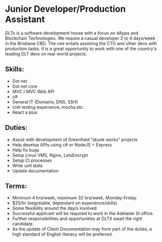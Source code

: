 # Junior Developer/Production Assistant 

DLTx is a software development house with a focus on dApps and Blockchain Technologies. We require a casual developer 2 to 4 days/week in the Brisbane CBD. The role entails assisting the CTO and other devs with production tasks. It is a great opportunity to work with one of the country's leading DLT devs on real-world projects. 
 
## Skills: 
* Dot net  
* Dot net core 
* MVC / MVC Web API 
* c# 
* General IT (Domains, DNS, SSH) 
* Unit testing experience, mocha etc. 
* React a plus 
 
## Duties: 
* Assist with development of Greenfield "skunk works" projects  
* Help develop APIs using c# or NodeJS + Express 
* Help fix bugs 
* Setup Linux VMS, Nginx, LetsEncrypt 
* Setup CI processes 
* Write unit tests 
* Update documentation 
 
## Terms: 
* Minimum 4 hrs/week, maximum 32 hrs/week, Monday-Friday. 
* $25/hr (negotiable, dependant on experience/skills) 
* Some flexibility around the day/s involved. 
* Successful applicant will be required to work in the Adelaide St office. 
* Further responsibilities and opportunities at DLTX await the right candidate. 
* As the update of Client Documentation may form part of the duties, a high standard of English literacy will be preferred.
